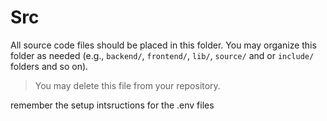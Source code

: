 # Src
All source code files should be placed in this folder. You may organize this folder as needed (e.g., `backend/`, `frontend/`, `lib/`, `source/` and or `include/` folders and so on).

> You may delete this file from your repository.


remember the setup intsructions for the .env files
